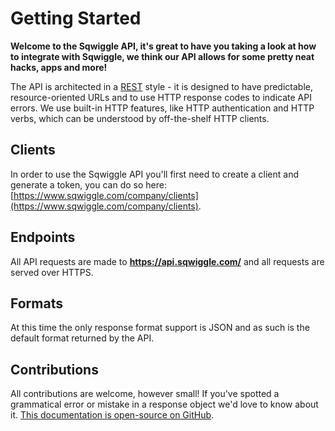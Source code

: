 # Getting Started

__Welcome to the Sqwiggle API, it's great to have you taking a look at how to integrate
with Sqwiggle, we think our API allows for some pretty neat hacks, apps and more!__

The API is architected in a [REST](http://en.wikipedia.org/wiki/Representational_state_transfer) style - it is designed to have predictable, 
resource-oriented URLs and to use HTTP response codes to indicate API errors. We use 
built-in HTTP features, like HTTP authentication and HTTP verbs, which can be understood 
by off-the-shelf HTTP clients.


## Clients
In order to use the Sqwiggle API you'll first need to create a client and generate a token, you can do
so here: [https://www.sqwiggle.com/company/clients](https://www.sqwiggle.com/company/clients).

## Endpoints
All API requests are made to **https://api.sqwiggle.com/** and all requests are served over HTTPS.

## Formats
At this time the only response format support is JSON and as such is the default format returned by 
the API.

## Contributions
All contributions are welcome, however small! If you've spotted a grammatical error or mistake in a response object we'd love to know about it. [This documentation is open-source on GitHub](https://github.com/sqwiggle/sqwiggle-api-documentation).
